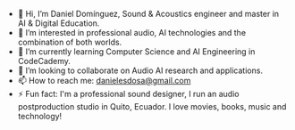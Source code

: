 - 👋 Hi, I’m Daniel Domínguez, Sound & Acoustics engineer and master in AI & Digital Education.
- 👀 I’m interested in professional audio, AI technologies and the combination of both worlds.
- 🌱 I’m currently learning Computer Science and AI Engineering in CodeCademy. 
- 💞️ I’m looking to collaborate on Audio AI research and applications.
- 📫 How to reach me: danielesdosa@gmail.com 
- ⚡ Fun fact: I'm a professional sound designer, I run an audio postproduction studio in Quito, Ecuador. I love movies, books, music and technology! 


